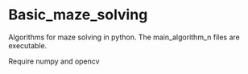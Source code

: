 # Basic_maze_solving
Algorithms for maze solving in python.
The main_algorithm_n files are executable.

Require numpy and opencv
